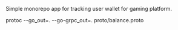 Simple monorepo app for tracking user wallet for gaming platform.

protoc --go_out=. --go-grpc_out=. proto/balance.proto 